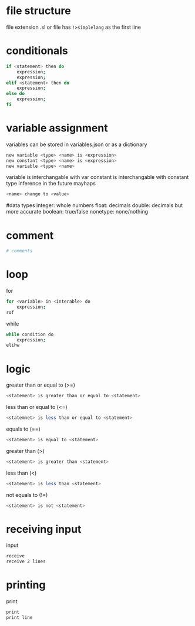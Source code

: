 # file structure
file extension .sl or file has `!>simplelang` as the first line

# conditionals

```bash
if <statement> then do
    expression;
    expression;
elif <statement> then do
    expression;
else do
    expression;
fi
```

# variable assignment
variables can be stored in variables.json or as a dictionary
```bash
new variable <type> <name> is <expression>
new constant <type> <name> is <expression>
new variable <type> <name> 
```

variable is interchangable with var
constant is interchangable with constant
type inference in the future mayhaps

```bash
<name> change to <value>
```

#data types
integer: whole numbers
float: decimals
double: decimals but more accurate
boolean: true/false
nonetype: none/nothing


# comment
```bash
# comments
```

# loop
for

```bash
for <variable> in <interable> do
    expression;
rof
```

while

```bash
while condition do
    expression;
elihw
```

# logic

greater than or equal to (>=)
```bash
<statement> is greater than or equal to <statement>
```

less than or equal to (<=)
```bash
<statemnet> is less than or equal to <statement>
```

equals to (==)

```bash
<statement> is equal to <statement>
```

greater than (>)
```bash
<statement> is greater than <statement>
```

less than (<)
```bash
<statement> is less than <statement>
```

not equals to (!=)
```bash
<statement> is not <statement>
```

# receiving input
input
```bash
receive
receive 2 lines
```

# printing
print
```bash
print 
print line
```
